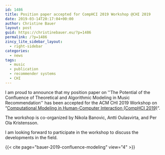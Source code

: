 ```yaml
---
id: 1486
title: Position paper accepted for CompHCI 2019 Workshop @CHI 2019
date: 2019-03-14T20:17:04+00:00
author: Christine Bauer
layout: post
guid: https://christinebauer.eu/?p=1486
permalink: /?p=1486
zincy_lite_sidebar_layout:
  - right-sidebar
categories:
  - news
tags:
  - music
  - publication
  - recommender systems
  - CHI
---
```

I am proud to announce that my position paper on ''The Potential of the Confluence of Theoretical and Algorithmic Modeling in Music Recommendation'' has been accepted for the ACM CHI 2019 Workshop on &#8220;<a href="https://hcicompmodeling.wordpress.com" rel="noopener noreferrer" target="_blank">Computational Modeling in Human-Computer Interaction (CompHCI 2019)</a>&#8220;.

The workshop is co-organized by Nikola Banovic, Antti Oulasvirta, and Per Ola Kristensson.

I am looking forward to participate in the workshop to discuss the developments in the field.

{{< cite page="bauer-2019-confluence-modeling" view="4" >}}